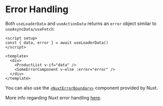 # Error Handling

Both `useLoaderData` and `useActionData` returns an `error` object similar to `useAsyncData/useFetch`:

```vue
<script setup>
const { data, error } = await useLoaderData()
</script>

<template>
  <div>
    <ProductList v-if="data" />
    <SomeErrorComponent v-else :error="error" />
  </div>
</template>
```

You can also use the [`<NuxtErrorBoundary>`](https://nuxt.com/docs/api/components/nuxt-error-boundary#nuxterrorboundary) component provided by Nuxt.

More info regarding Nuxt error handling [here](https://nuxt.com/docs/getting-started/error-handling#error-handling).
